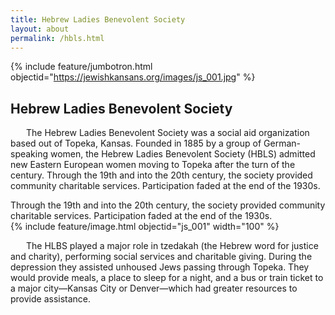 ```yaml
---
title: Hebrew Ladies Benevolent Society
layout: about
permalink: /hbls.html 
---
```


{% include feature/jumbotron.html objectid="https://jewishkansans.org/images/js_001.jpg" %} 

## Hebrew Ladies Benevolent Society

<div class="container">
  <div class="row">
    <div class="col-sm">
      <p style="text-indent: 25px;">The Hebrew Ladies Benevolent Society was a social aid organization based out of Topeka, Kansas. Founded in 1885 by a group of German-speaking women, the Hebrew Ladies Benevolent Society (HBLS) admitted new Eastern European women moving to Topeka after the turn of the century. Through the 19th and into the 20th century, the society provided community charitable services. Participation faded at the end of the 1930s. </p>
    </div>

  <div class="row">
    <div class="col-sm">
      Through the 19th and into the 20th century, the society provided community charitable services. Participation faded at the end of the 1930s. 
    </div>
    <div class="col-sm">
      {% include feature/image.html objectid="js_001" width="100" %}
    </div>
<div class="row">
      <p style="text-indent: 25px;">The HLBS played a major role in tzedakah (the Hebrew word for justice and charity), performing social services and charitable giving. During the depression they assisted unhoused Jews passing through Topeka. They would provide meals, a place to sleep for a night, and a bus or train ticket to a major city—Kansas City or Denver—which had greater resources to provide assistance. </p>
</div>

</div>

<div style="min-height:443px" id="datawrapper-vis-Ba2Yc"><script type="text/javascript" defer src="https://datawrapper.dwcdn.net/Ba2Yc/embed.js" charset="utf-8" data-target="#datawrapper-vis-Ba2Yc"></script><noscript><img src="https://datawrapper.dwcdn.net/Ba2Yc/full.png" alt="" /></noscript></div>
